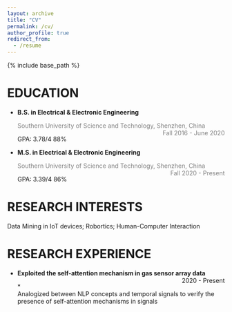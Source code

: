 ```yaml
---
layout: archive
title: "CV"
permalink: /cv/
author_profile: true
redirect_from:
  - /resume
---
```


{% include base_path %}

<!-- <center>诶嘿</center> <p align="right">诶嘿</p>
<p style="text-align:left;">一部分文字<span style="float:right;">另一部分文字</span></p>
<p style="text-align:left;"><span style="float:right;"></span></p> -->

EDUCATION
======
* **B.S. in Electrical & Electronic Engineering**
  <p style="text-align:left;"><font color=gray>Southern University of Science and Technology, Shenzhen, China</font> <span style="float:right;"><font color=gray>Fall 2016 - June 2020</font></span></p>  
  GPA: 3.78/4 88%
  
* **M.S. in Electrical & Electronic Engineering**
  <p style="text-align:left;"><font color=gray>Southern University of Science and Technology, Shenzhen, China</font> <span style="float:right;"><font color=gray>Fall 2020 - Present</font></span></p>
  GPA: 3.39/4 86%  
  
  
RESEARCH INTERESTS
======
Data Mining in IoT devices; Robortics; Human-Computer Interaction  


RESEARCH EXPERIENCE
======
* <p style="text-align:left;"><b>Exploited the self-attention mechanism in gas sensor array data</b> <span style="float:right;">2020 - Present</span></p>  
  * <div style="widht:75%;height:100%;word-wrap: break-word">Analogized between NLP concepts and temporal signals to verify the presence of self-attention
   mechanisms in signals</div>
  * Verification of the effect on the self-attentive mechanism in terms of signal sampling frequency
   and signal quantization level


* <p style="text-align:left;"><b>Modified Spiking Neural Network architecture for performance acceleration</b> <span style="float:right;">2020 - Present</span></p>
  * Simplified the original network structure to reduce the number of operations and storage space
  * Explored the effect of the simplified structure versus the original structure on the accuracy of the
   results for the same data set


HONORS AND AWARDS
======
* <p style="text-align:left;">The 4th National College Students Integrated Circuit Innovation and Entrepreneurship Competition<span style="float:right;">Fall 2020</span></p>

  * Entry prize(The first 40% of the preliminary round)

* <p style="text-align:left;">Third-class scholarship for school academic<span style="float:right;">Each year from 2016 to 2020</span></p>

  * The top 20% of GPA　can be obtained
 

Publications
======
**Ningning, Wang**., Silong, Li. (2022). *Exploiting the Self-Attention Mechanism in Gas Sensor Array
 Data with Neural Networks*. **Under review**.  

Silong, Li., **Ningning, Wang**. (2022). *Software and Hardware Co-design Method for Spiking Neural
 Networks*. **In preparation**.  


SKILLS
======
* Programming languages: MATLAB, Python
* Operating System: Linux, ROS

  
UNIVERSITY SERVICE
======
**Teaching Assistant**
*Responsible for teaching assistants for two courses*
* <p style="text-align:left;">Design of Modern Communication Systems<span style="float:right;">Spring 2021</span></p>
* <p style="text-align:left;">Integrated Circuit Design with EDA Design Methodology<span style="float:right;">Spring 2022</span></p>
  
LANGUAGES
======
English: TOEFL 90
